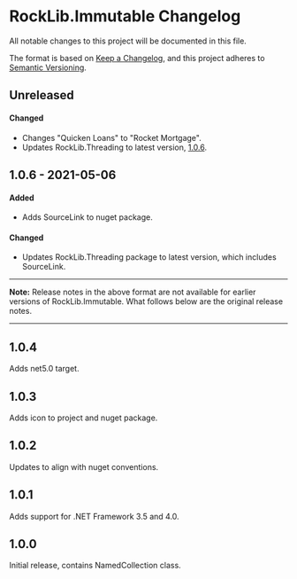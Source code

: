 # RockLib.Immutable Changelog

All notable changes to this project will be documented in this file.

The format is based on [Keep a Changelog](https://keepachangelog.com/en/1.0.0/),
and this project adheres to [Semantic Versioning](https://semver.org/spec/v2.0.0.html).

## Unreleased

#### Changed

- Changes "Quicken Loans" to "Rocket Mortgage".
- Updates RockLib.Threading to latest version, [1.0.6](https://github.com/RockLib/RockLib.Threading/blob/main/RockLib.Threading/CHANGELOG.md#106---2021-08-09).

## 1.0.6 - 2021-05-06

#### Added

- Adds SourceLink to nuget package.

#### Changed

- Updates RockLib.Threading package to latest version, which includes SourceLink.

----

**Note:** Release notes in the above format are not available for earlier versions of
RockLib.Immutable. What follows below are the original release notes.

----

## 1.0.4

Adds net5.0 target.

## 1.0.3

Adds icon to project and nuget package.

## 1.0.2

Updates to align with nuget conventions.

## 1.0.1

Adds support for .NET Framework 3.5 and 4.0.

## 1.0.0

Initial release, contains NamedCollection<T> class.
